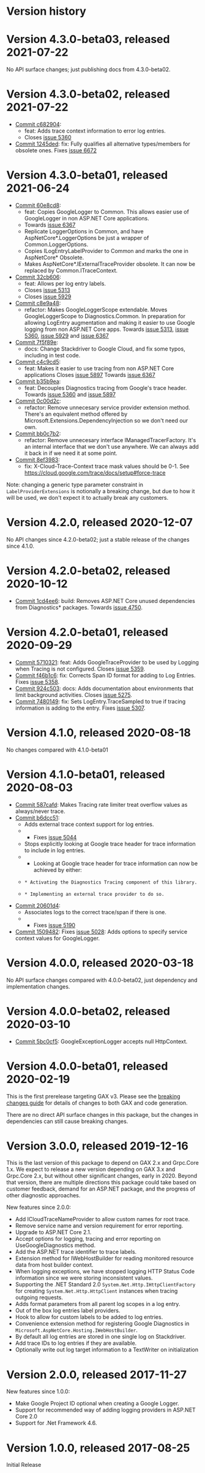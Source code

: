 # Version history

# Version 4.3.0-beta03, released 2021-07-22

No API surface changes; just publishing docs from 4.3.0-beta02.

# Version 4.3.0-beta02, released 2021-07-22

- [Commit c682904](https://github.com/googleapis/google-cloud-dotnet/commit/c682904):
  - feat: Adds trace context information to error log entries.
  - Closes [issue 5360](https://github.com/googleapis/google-cloud-dotnet/issues/5360)
- [Commit 1245ded](https://github.com/googleapis/google-cloud-dotnet/commit/1245ded): fix: Fully qualifies all alternative types/members for obsolete ones. Fixes [issue 6672](https://github.com/googleapis/google-cloud-dotnet/issues/6672)

# Version 4.3.0-beta01, released 2021-06-24

- [Commit 60e8cd8](https://github.com/googleapis/google-cloud-dotnet/commit/60e8cd8):
  - feat: Copies GoogleLogger to Common. This allows easier use of GoogleLogger in non ASP.NET Core applications.
  - Towards [issue 6367](https://github.com/googleapis/google-cloud-dotnet/issues/6367)
  - Replicate LoggerOptions in Common, and have AspNetCore\*.LoggerOptions be just a wrapper of Common.LoggerOptions.
  - Copies ILogEntryLabelProvider to Common and marks the one in AspNetCore* Obsolete.
  - Makes AspNetCore*.IExternalTraceProvider obsolete. It can now be replaced by Common.ITraceContext.
- [Commit 32cb606](https://github.com/googleapis/google-cloud-dotnet/commit/32cb606):
  - feat: Allows per log entry labels.
  - Closes [issue 5313](https://github.com/googleapis/google-cloud-dotnet/issues/5313)
  - Closes [issue 5929](https://github.com/googleapis/google-cloud-dotnet/issues/5929)
- [Commit c8e9a48](https://github.com/googleapis/google-cloud-dotnet/commit/c8e9a48):
  - refactor: Makes GoogleLoggerScope extendable.
    Moves GoogleLoggerScope to Diagnostics.Common.
    In preparation for allowing LogEntry augmentation and making it easier to use Google logging from non ASP.NET Core apps.
    Towards [issue 5313](https://github.com/googleapis/google-cloud-dotnet/issues/5313), [issue 5360](https://github.com/googleapis/google-cloud-dotnet/issues/5360), [issue 5929](https://github.com/googleapis/google-cloud-dotnet/issues/5929) and [issue 6367](https://github.com/googleapis/google-cloud-dotnet/issues/6367)
- [Commit 7f5f89e](https://github.com/googleapis/google-cloud-dotnet/commit/7f5f89e):
  - docs: Change Stackdriver to Google Cloud, and fix some typos, including in test code.
- [Commit c4c9cd5](https://github.com/googleapis/google-cloud-dotnet/commit/c4c9cd5):
  - feat: Makes it easier to use tracing from non ASP.NET Core applications
    Closes [issue 5897](https://github.com/googleapis/google-cloud-dotnet/issues/5897)
    Towards [issue 6367](https://github.com/googleapis/google-cloud-dotnet/issues/6367)
- [Commit b35b9ea](https://github.com/googleapis/google-cloud-dotnet/commit/b35b9ea):
  - feat: Decouples Diagnostics tracing from Google's trace header. Towards [issue 5360](https://github.com/googleapis/google-cloud-dotnet/issues/5360) and [issue 5897](https://github.com/googleapis/google-cloud-dotnet/issues/5897)
- [Commit 0c00d2c](https://github.com/googleapis/google-cloud-dotnet/commit/0c00d2c):
  - refactor: Remove unnecesary service provider extension method. There's an equivalent method offered by Microsoft.Extensions.DependencyInjection so we don't need our own.
- [Commit bb0c7b2](https://github.com/googleapis/google-cloud-dotnet/commit/bb0c7b2):
  - refactor: Remove unnecesary interface IManagedTracerFactory. It's an internal interface that we don't use anywhere. We can always add it back in if we need it at some point.
- [Commit 8ef3983](https://github.com/googleapis/google-cloud-dotnet/commit/8ef3983):
  - fix: X-Cloud-Trace-Context trace mask values should be 0-1. See https://cloud.google.com/trace/docs/setup#force-trace

Note: changing a generic type parameter constraint in
`LabelProviderExtensions` is notionally a breaking change, but due
to how it will be used, we don't expect it to actually break any customers.

# Version 4.2.0, released 2020-12-07

No API changes since 4.2.0-beta02; just a stable release of the changes since 4.1.0.

# Version 4.2.0-beta02, released 2020-10-12

- [Commit 1cd4ee6](https://github.com/googleapis/google-cloud-dotnet/commit/1cd4ee6): build: Removes ASP.NET Core unused dependencies from Diagnostics* packages. Towards [issue 4750](https://github.com/googleapis/google-cloud-dotnet/issues/4750).

# Version 4.2.0-beta01, released 2020-09-29

- [Commit 5710321](https://github.com/googleapis/google-cloud-dotnet/commit/5710321): feat: Adds GoogleTraceProvider to be used by Logging when Tracing is not configured. Closes [issue 5359](https://github.com/googleapis/google-cloud-dotnet/issues/5359).
- [Commit f46b1c6](https://github.com/googleapis/google-cloud-dotnet/commit/f46b1c6): fix: Corrects Span ID format for adding to Log Entries. Fixes [issue 5358](https://github.com/googleapis/google-cloud-dotnet/issues/5358).
- [Commit 924c503](https://github.com/googleapis/google-cloud-dotnet/commit/924c503): docs: Adds documentation about environments that limit background activities. Closes [issue 5275](https://github.com/googleapis/google-cloud-dotnet/issues/5275).
- [Commit 7480149](https://github.com/googleapis/google-cloud-dotnet/commit/7480149): fix: Sets LogEntry.TraceSampled to true if tracing information is adding to the entry. Fixes [issue 5307](https://github.com/googleapis/google-cloud-dotnet/issues/5307).

# Version 4.1.0, released 2020-08-18

No changes compared with 4.1.0-beta01

# Version 4.1.0-beta01, released 2020-08-03

- [Commit 587cafd](https://github.com/googleapis/google-cloud-dotnet/commit/587cafd): Makes Tracing rate limiter treat overflow values as always/never trace.
- [Commit b6dcc51](https://github.com/googleapis/google-cloud-dotnet/commit/b6dcc51):
  - Adds external trace context support for log entries.
  -   * Fixes [issue 5044](https://github.com/googleapis/google-cloud-dotnet/issues/5044)
  - Stops explicitly looking at Google trace header for trace information to include in log entries.
  -   * Looking at Google trace header for trace information can now be achieved by either:
  -     * Activating the Diagnostics Tracing component of this library.
  -     * Implementing an external trace provider to do so.
- [Commit 20601d4](https://github.com/googleapis/google-cloud-dotnet/commit/20601d4):
  - Associates logs to the correct trace/span if there is one.
  -   * Fixes [issue 5190](https://github.com/googleapis/google-cloud-dotnet/issues/5190)
- [Commit 1509482](https://github.com/googleapis/google-cloud-dotnet/commit/1509482): Fixes [issue 5028](https://github.com/googleapis/google-cloud-dotnet/issues/5028): Adds options to specify service context values for GoogleLogger.

# Version 4.0.0, released 2020-03-18

No API surface changes compared with 4.0.0-beta02, just dependency
and implementation changes.

# Version 4.0.0-beta02, released 2020-03-10

- [Commit 5bc0cf5](https://github.com/googleapis/google-cloud-dotnet/commit/5bc0cf5): GoogleExceptionLogger accepts null HttpContext.

# Version 4.0.0-beta01, released 2020-02-19

This is the first prerelease targeting GAX v3. Please see the [breaking changes
guide](https://googleapis.github.io/google-cloud-dotnet/docs/guides/breaking-gax2.html)
for details of changes to both GAX and code generation.

There are no direct API surface changes in *this* package, but the
changes in dependencies can still cause breaking changes.

# Version 3.0.0, released 2019-12-16

This is the last version of this package to depend on GAX 2.x and
Grpc.Core 1.x. We expect to release a new version depending on GAX
3.x and Grpc.Core 2.x, but without other significant changes, early in 2020.
Beyond that version, there are multiple directions this package
could take based on customer feedback, demand for an ASP.NET
package, and the progress of other diagnostic approaches.

New features since 2.0.0:

- Add ICloudTraceNameProvider to allow custom names for root trace.
- Remove service name and version requirement for error reporting.
- Upgrade to ASP.NET Core 2.1.
- Accept options for logging, tracing and error reporting on UseGoogleDiagnostics method.
- Add the ASP.NET trace identifier to trace labels.
- Extension method for IWebHostBuilder for reading monitored resource data from host builder context.
- When logging exceptions, we have stopped logging HTTP Status Code information since we were storing inconsistent values.
- Supporting the .NET Standard 2.0 `System.Net.Http.IHttpClientFactory` for creating `System.Net.Http.HttpClient` instances when tracing outgoing requests.
- Adds format parameters from all parent log scopes in a log entry.
- Out of the box log entries label providers.
- Hook to allow for custom labels to be added to log entries.
- Convenience extension method for registering Google Diagnostics in `Microsoft.AspNetCore.Hosting.IWebHostBuilder`.
- By default all log entries are stored in one single log on Stackdriver.
- Add trace IDs to log entries if they are available.
- Optionally write out log target information to a TextWriter on initialization

# Version 2.0.0, released 2017-11-27

New features since 1.0.0:

- Make Google Project ID optional when creating a Google Logger.
- Support for recommended way of adding logging providers in ASP.NET Core 2.0
- Support for .Net Framework 4.6.

# Version 1.0.0, released 2017-08-25

Initial Release
